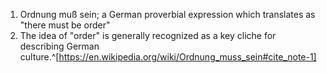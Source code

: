 1. Ordnung muß sein; a German proverbial expression which translates as "there must be order"
2. The idea of "order" is generally recognized as a key cliche for describing German culture.^[https://en.wikipedia.org/wiki/Ordnung_muss_sein#cite_note-1]